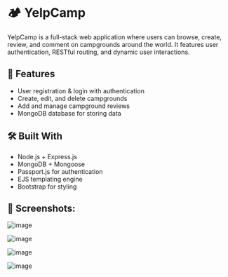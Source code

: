 # 🏕️ YelpCamp

YelpCamp is a full-stack web application where users can browse, create, review, and comment on campgrounds around the world. It features user authentication, RESTful routing, and dynamic user interactions.

## 🌟 Features

- User registration & login with authentication
- Create, edit, and delete campgrounds
- Add and manage campground reviews
- MongoDB database for storing data

## 🛠️ Built With

- Node.js + Express.js
- MongoDB + Mongoose
- Passport.js for authentication
- EJS templating engine
- Bootstrap for styling

## 📸 Screenshots:
![image](https://github.com/user-attachments/assets/c1db8839-8f16-4a03-8c96-9754854aa93f)

![image](https://github.com/user-attachments/assets/7a79e9d3-c3a0-4fa0-9672-dad6b20bb493)

![image](https://github.com/user-attachments/assets/3d47069f-1082-4316-817b-23f299b29c7b)

![image](https://github.com/user-attachments/assets/9aaec19b-7799-4e28-853d-cea109703f4d)

<!---
## 🚀 Getting Started

Clone the repository and install dependencies:
```bash
git clone https://github.com/yourusername/yelpcamp.git
cd yelpcamp
npm install
```
Then start the app:
```bash
node app.js
```
--->

